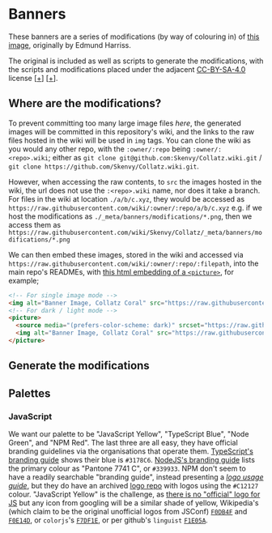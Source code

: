 # Banners
These banners are a series of modifications (by way of colouring in) of [this image](https://twitter.com/Gelada/status/846751901756653568), originally by Edmund Harriss.

The original is included as well as scripts to generate the modifications, with the scripts and modifications placed under the adjacent [CC-BY-SA-4.0](https://creativecommons.org/licenses/by-sa/4.0/) license [[+](https://choosealicense.com/licenses/cc-by-sa-4.0/)] [[+](https://spdx.org/licenses/CC-BY-SA-4.0.html)].
## Where are the modifications?
To prevent committing too many large image files _here_, the generated images will be committed in this repository's wiki, and the links to the raw files hosted in the wiki will be used in `img` tags. You can clone the wiki as you would any other repo, with the `:owner/:repo` being `:owner/:<repo>.wiki`; either as `git clone git@github.com:Skenvy/Collatz.wiki.git` / `git clone https://github.com/Skenvy/Collatz.wiki.git`.

However, when accessing the raw contents, to `src` the images hosted in the wiki, the url does not use the `:<repo>.wiki` name, nor does it take a branch. For files in the wiki at location `./a/b/c.xyz`, they would be accessed as `https://raw.githubusercontent.com/wiki/:owner/:repo/a/b/c.xyz` e.g. if we host the modifications as `./_meta/banners/modifications/*.png`, then we access them as `https://raw.githubusercontent.com/wiki/Skenvy/Collatz/_meta/banners/modifications/*.png`

We can then embed these images, stored in the wiki and accessed via `https://raw.githubusercontent.com/wiki/:owner/:repo/:filepath`, into the main repo's READMEs, with [this html embedding of a `<picture>`](https://github.com/stefanjudis/github-light-dark-image-example), for example;
```html
<!-- For single image mode -->
<img alt="Banner Image, Collatz Coral" src="https://raw.githubusercontent.com/wiki/Skenvy/Collatz/_meta/banners/modifications/XYZ.png" width=830 height=277>
<!-- For dark / light mode -->
<picture>
  <source media="(prefers-color-scheme: dark)" srcset="https://raw.githubusercontent.com/wiki/Skenvy/Collatz/_meta/banners/modifications/XYZ_dark.png">
  <img alt="Banner Image, Collatz Coral" src="https://raw.githubusercontent.com/wiki/Skenvy/Collatz/_meta/banners/modifications/XYZ_light.png" width=830 height=277>
</picture>
```
## Generate the modifications

## Palettes
### JavaScript
We want our palette to be "JavaScript Yellow", "TypeScript Blue", "Node Green", and "NPM Red". The last three are all easy, they have official branding guidelines via the organisations that operate them. [TypeScript's branding guide](https://www.typescriptlang.org/branding/) shows their blue is `#3178C6`. [NodeJS's branding guide](https://nodejs.org/static/documents/foundation-visual-guidelines.pdf) lists the primary colour as "Pantone 7741 C", or `#339933`. NPM don't seem to have a readily searchable "branding guide", instead presenting a [_logo usage guide_](https://docs.npmjs.com/policies/logos-and-usage), but they do have an archived [logo repo](https://github.com/npm/logos) with logos using the `#C12127` colour.
"JavaScript Yellow" is the challenge, as [there is no "official" logo for JS](https://ux.stackexchange.com/questions/25558/what-is-the-official-javascript-logo-icon) but any icon from googling will be a similar shade of yellow, Wikipedia's (which claim to be the original unofficial logos from JSConf) [`F0DB4F`](https://commons.wikimedia.org/wiki/File:JavaScript-logo.png) and [`F0E14D`](https://commons.wikimedia.org/wiki/File:Unofficial_JavaScript_logo_2.svg), or `colorjs`'s [`F7DF1E`](https://github.com/colorjs/javascript-yellow), or per github's `linguist` [`F1E05A`](https://github.com/github-linguist/linguist/blob/559a6426942abcae16b6d6b328147476432bf6cb/lib/linguist/languages.yml#L3329).
